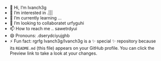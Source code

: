 - 👋 Hi, I’m Ivanch3g
- 👀 I’m interested in .|||
- 🌱 I’m currently learning ...
- 💞️ I’m looking to collaboratet urfyguhi
- 📫 How to reach me .. sawetrdyui
- 😄 Pronouns: .dserydciyujghb
- ⚡ Fun fact: rgrfg
Ivanch3g/Ivanch3g is a ✨ special ✨ repository because its `README.md` (this file) appears on your GitHub profile.
You can click the Preview link to take a look at your changes.
